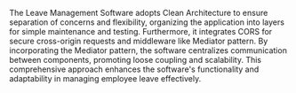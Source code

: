 The Leave Management Software adopts Clean Architecture to ensure separation of concerns and flexibility, organizing the application into layers for simple maintenance and testing. Furthermore, it integrates CORS for secure cross-origin requests and middleware like Mediator pattern. By incorporating the Mediator pattern, the software centralizes communication between components, promoting loose coupling and scalability. This comprehensive approach enhances the software's functionality and adaptability in managing employee leave effectively.
